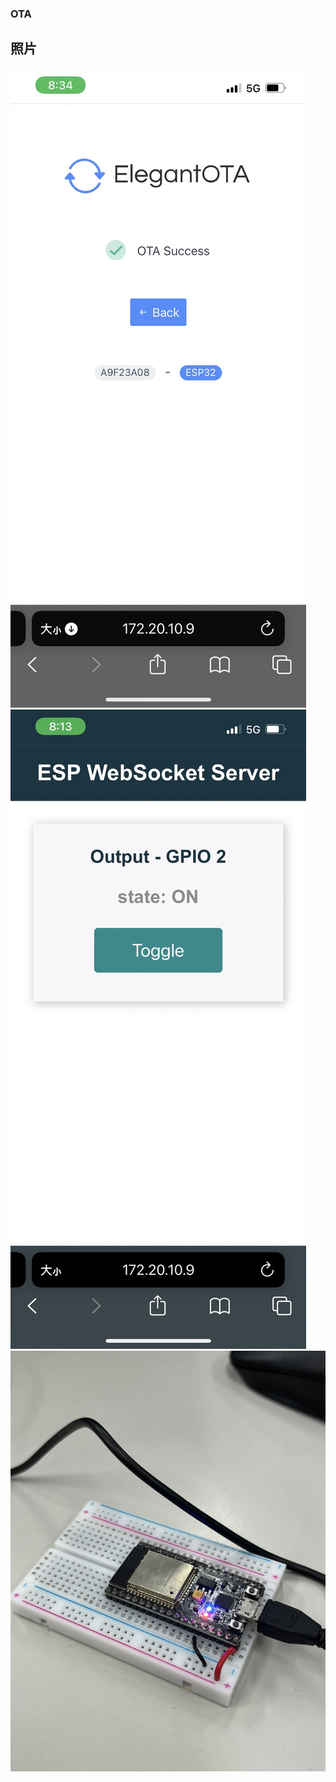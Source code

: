 ### OTA



## 照片
![](https://github.com/Ethan11073421/MCU-course/blob/main/images/OTA%20toggle.jpg?raw=true)
![](https://github.com/Ethan11073421/MCU-course/blob/main/images/OTA%20Toggle2.jpg?raw=true)
![](https://github.com/Ethan11073421/MCU-course/blob/main/images/OTALED.jpg?raw=true)
